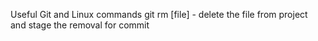 Useful Git and Linux commands
git rm [file] - delete the file from project and stage the removal for commit

